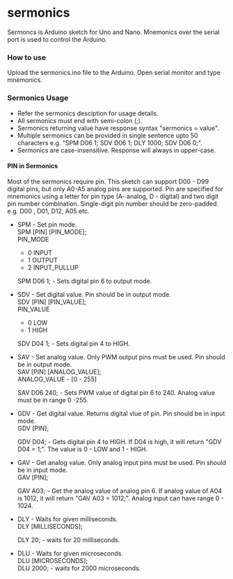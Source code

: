 # sermonics
Sermoncs is Arduino sketch for Uno and Nano. Mnemonics over the serial port is used to control the Arduino.

### How to use
Upload the sermonics.ino file to the Arduino. Open serial monitor and type mnemonics.

### Sermonics Usage
* Refer the sermonics desciption for usage details. 
* All sermonics must end with semi-colon (;). 
* Sermonics returning value have response syntax "sermonics = value". 
* Multiple sermonics can be provided in single sentence upto 50 characters e.g. "SPM D06 1; SDV D06 1; DLY 1000; SDV D06 0;". 
* Sermonics are case-insensitive. Response will always in upper-case.

#### PIN in Sermonics
Most of the sermonics require pin. This sketch can support D00 - D99 digital pins, but only A0-A5 analog pins are supported. Pin are specified for mnemonics using a letter for pin type (A- analog, D - digital) and two digit pin number combination. Single-digit pin number should be zero-padded. e.g. D00 , D01, D12, A05 etc.


* SPM - Set pin mode.  
   SPM [PIN] [PIN_MODE];     
    PIN_MODE   
     * 0  INPUT  
     * 1  OUTPUT   
     * 2  INPUT_PULLUP  

   SPM D06 1; - Sets digital pin 6 to output mode.

* SDV - Set digital value. Pin should be in output mode.  
   SDV [PIN] [PIN_VALUE];     
    PIN_VALUE   
     * 0  LOW  
     * 1  HIGH   

  SDV D04 1; - Sets digital pin 4 to HIGH.

* SAV - Set analog value. Only PWM output pins must be used. Pin should be in output mode.  
   SAV [PIN] [ANALOG_VALUE];     
    ANALOG_VALUE  - [0 - 255]  

   SAV D06 240; - Sets PWM value of digital pin 6 to 240. Analog value must be in range 0 -255.  

* GDV - Get digital value. Returns digital vlue of pin. Pin should be in input mode.  
   GDV [PIN];  

  GDV D04; - Gets digital pin 4 to HIGH. If D04 is high, it will return "GDV D04 = 1;". 
  The value is 0 - LOW and 1 - HIGH.

* GAV - Get analog value. Only analog input pins must be used. Pin should be in input mode.  
   GAV [PIN];    

  GAV A03; - Get the analog value of analog pin 6. If  analog value of A04 is 1012, it will return "GAV A03 = 1012;". Analog input can  have range 0 - 1024.

* DLY - Waits for given milliseconds.  
   DLY [MILLISECONDS];  
 
   DLY 20; - waits for 20 milliseconds. 

* DLU - Waits for given microseconds.  
   DLU [MICROSECONDS];  
  DLU 2000; - waits for 2000 microseconds.   

